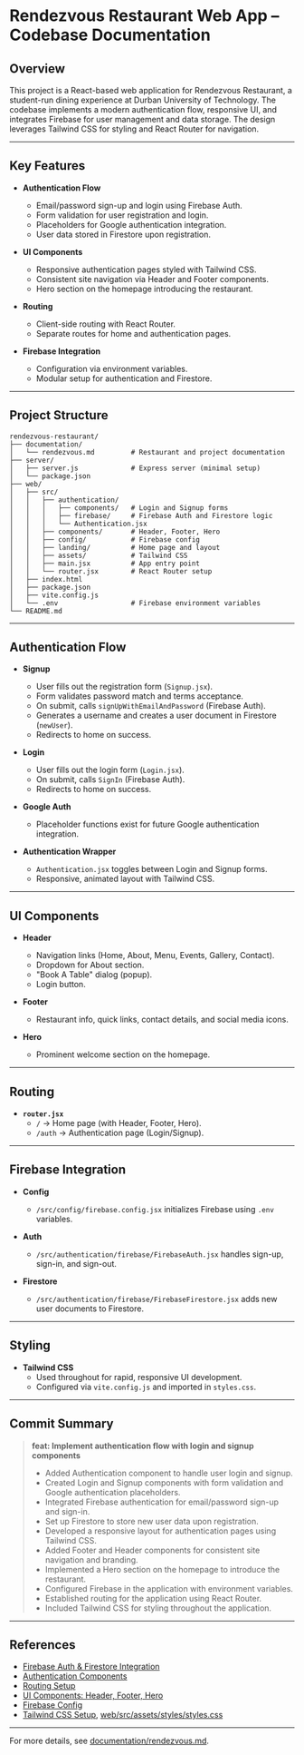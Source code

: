 # Rendezvous Restaurant Web App – Codebase Documentation

## Overview

This project is a React-based web application for Rendezvous Restaurant, a student-run dining experience at Durban University of Technology. The codebase implements a modern authentication flow, responsive UI, and integrates Firebase for user management and data storage. The design leverages Tailwind CSS for styling and React Router for navigation.

---

## Key Features

- **Authentication Flow**  
  - Email/password sign-up and login using Firebase Auth.
  - Form validation for user registration and login.
  - Placeholders for Google authentication integration.
  - User data stored in Firestore upon registration.

- **UI Components**  
  - Responsive authentication pages styled with Tailwind CSS.
  - Consistent site navigation via Header and Footer components.
  - Hero section on the homepage introducing the restaurant.

- **Routing**  
  - Client-side routing with React Router.
  - Separate routes for home and authentication pages.

- **Firebase Integration**  
  - Configuration via environment variables.
  - Modular setup for authentication and Firestore.

---

## Project Structure

```
rendezvous-restaurant/
├── documentation/
│   └── rendezvous.md         # Restaurant and project documentation
├── server/
│   ├── server.js             # Express server (minimal setup)
│   └── package.json
├── web/
│   ├── src/
│   │   ├── authentication/
│   │   │   ├── components/   # Login and Signup forms
│   │   │   ├── firebase/     # Firebase Auth and Firestore logic
│   │   │   └── Authentication.jsx
│   │   ├── components/       # Header, Footer, Hero
│   │   ├── config/           # Firebase config
│   │   ├── landing/          # Home page and layout
│   │   ├── assets/           # Tailwind CSS
│   │   ├── main.jsx          # App entry point
│   │   └── router.jsx        # React Router setup
│   ├── index.html
│   ├── package.json
│   ├── vite.config.js
│   └── .env                  # Firebase environment variables
└── README.md
```

---

## Authentication Flow

- **Signup**  
  - User fills out the registration form (`Signup.jsx`).
  - Form validates password match and terms acceptance.
  - On submit, calls `signUpWithEmailAndPassword` (Firebase Auth).
  - Generates a username and creates a user document in Firestore (`newUser`).
  - Redirects to home on success.

- **Login**  
  - User fills out the login form (`Login.jsx`).
  - On submit, calls `SignIn` (Firebase Auth).
  - Redirects to home on success.

- **Google Auth**  
  - Placeholder functions exist for future Google authentication integration.

- **Authentication Wrapper**  
  - `Authentication.jsx` toggles between Login and Signup forms.
  - Responsive, animated layout with Tailwind CSS.

---

## UI Components

- **Header**  
  - Navigation links (Home, About, Menu, Events, Gallery, Contact).
  - Dropdown for About section.
  - "Book A Table" dialog (popup).
  - Login button.

- **Footer**  
  - Restaurant info, quick links, contact details, and social media icons.

- **Hero**  
  - Prominent welcome section on the homepage.

---

## Routing

- **`router.jsx`**  
  - `/` → Home page (with Header, Footer, Hero).
  - `/auth` → Authentication page (Login/Signup).

---

## Firebase Integration

- **Config**  
  - `/src/config/firebase.config.jsx` initializes Firebase using `.env` variables.

- **Auth**  
  - `/src/authentication/firebase/FirebaseAuth.jsx` handles sign-up, sign-in, and sign-out.

- **Firestore**  
  - `/src/authentication/firebase/FirebaseFirestore.jsx` adds new user documents to Firestore.

---

## Styling

- **Tailwind CSS**  
  - Used throughout for rapid, responsive UI development.
  - Configured via `vite.config.js` and imported in `styles.css`.

---

## Commit Summary

> **feat: Implement authentication flow with login and signup components**
>
> - Added Authentication component to handle user login and signup.
> - Created Login and Signup components with form validation and Google authentication placeholders.
> - Integrated Firebase authentication for email/password sign-up and sign-in.
> - Set up Firestore to store new user data upon registration.
> - Developed a responsive layout for authentication pages using Tailwind CSS.
> - Added Footer and Header components for consistent site navigation and branding.
> - Implemented a Hero section on the homepage to introduce the restaurant.
> - Configured Firebase in the application with environment variables.
> - Established routing for the application using React Router.
> - Included Tailwind CSS for styling throughout the application.

---

## References

- [Firebase Auth & Firestore Integration](web/src/authentication/firebase/)
- [Authentication Components](web/src/authentication/components/)
- [Routing Setup](web/src/router.jsx)
- [UI Components: Header, Footer, Hero](web/src/components/)
- [Firebase Config](web/src/config/firebase.config.jsx)
- [Tailwind CSS Setup](web/vite.config.js), [web/src/assets/styles/styles.css](web/src/assets/styles/styles.css)

---

For more details, see [documentation/rendezvous.md](documentation/rendezvous.md).